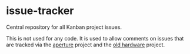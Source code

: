 # issue-tracker

Central repository for all Kanban project issues.

This is not used for any code. It is used to allow comments on issues that are tracked via the [aperture](https://github.com/orgs/redbrick/projects/1) project and the [old hardware](https://github.com/orgs/redbrick/projects/2) project.
